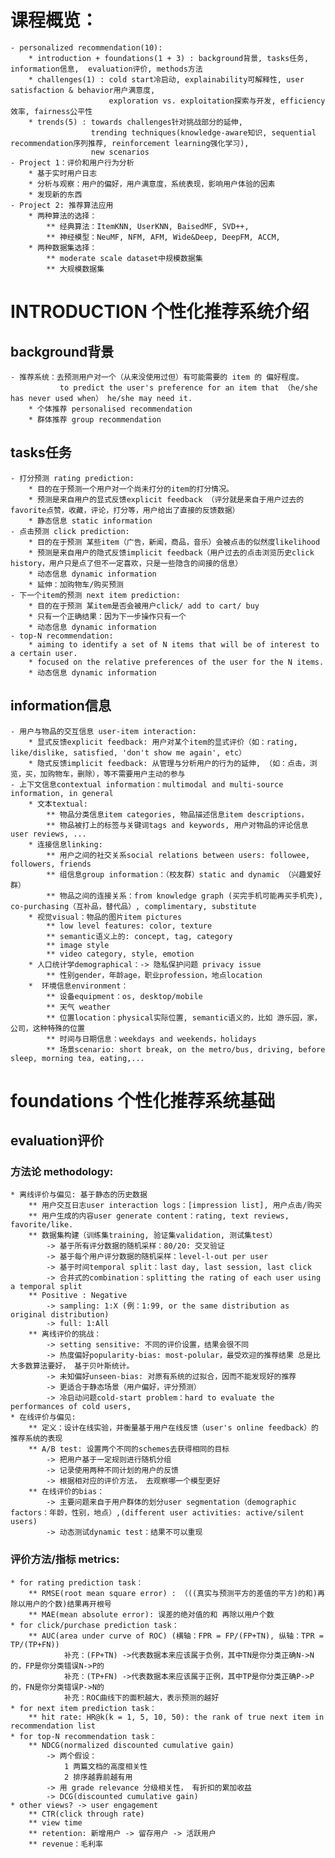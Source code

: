 # 课程概览：
    - personalized recommendation(10): 
        * introduction + foundations(1 + 3) : background背景, tasks任务, information信息,  evaluation评价, methods方法
        * challenges(1) : cold start冷启动, explainability可解释性, user satisfaction & behavior用户满意度, 
                          exploration vs. exploitation探索与开发, efficiency效率, fairness公平性
        * trends(5) : towards challenges针对挑战部分的延伸, 
                      trending techniques(knowledge-aware知识, sequential recommendation序列推荐, reinforcement learning强化学习), 
                      new scenarios
    - Project 1：评价和用户行为分析
        * 基于实时用户日志
        * 分析与观察：用户的偏好，用户满意度，系统表现，影响用户体验的因素
        * 发现新的东西
    - Project 2: 推荐算法应用
        * 两种算法的选择：
            ** 经典算法：ItemKNN, UserKNN, BaisedMF, SVD++, 
            ** 神经模型：NeuMF, NFM, AFM, Wide&Deep, DeepFM, ACCM,
        * 两种数据集选择：
            ** moderate scale dataset中规模数据集
            ** 大规模数据集

# INTRODUCTION 个性化推荐系统介绍
## background背景
    - 推荐系统：去预测用户对一个（从来没使用过但）有可能需要的 item 的 偏好程度。
               to predict the user's preference for an item that （he/she has never used when） he/she may need it.
        * 个体推荐 personalised recommendation
        * 群体推荐 group recommendation
## tasks任务
    - 打分预测 rating prediction: 
        * 目的在于预测一个用户对一个尚未打分的item的打分情况。
        * 预测是来自用户的显式反馈explicit feedback （评分就是来自于用户过去的favorite点赞，收藏，评论，打分等，用户给出了直接的反馈数据）
        * 静态信息 static information
    - 点击预测 click prediction:
        * 目的在于预测 某些item（广告，新闻，商品，音乐）会被点击的似然度likelihood
        * 预测是来自用户的隐式反馈implicit feedback（用户过去的点击浏览历史click history，用户只是点了但不一定喜欢，只是一些隐含的间接的信息）
        * 动态信息 dynamic information
        * 延伸：加购物车/购买预测
    - 下一个item的预测 next item prediction:
        * 目的在于预测 某item是否会被用户click/ add to cart/ buy
        * 只有一个正确结果：因为下一步操作只有一个
        * 动态信息 dynamic information
    - top-N recommendation:
        * aiming to identify a set of N items that will be of interest to a certain user.
        * focused on the relative preferences of the user for the N items.
        * 动态信息 dynamic information
## information信息
    - 用户与物品的交互信息 user-item interaction:
        * 显式反馈explicit feedback: 用户对某个item的显式评价（如：rating, like/dislike, satisfied, 'don't show me again', etc） 
        * 隐式反馈implicit feedback: 从管理与分析用户的行为的延伸, （如：点击，浏览，买，加购物车，删除），等不需要用户主动的参与
    - 上下文信息contextual information：multimodal and multi-source information, in general
        * 文本textual: 
            ** 物品分类信息item categories, 物品描述信息item descriptions，
            ** 物品被打上的标签与关键词tags and keywords, 用户对物品的评论信息user reviews, ...
        * 连接信息linking: 
            ** 用户之间的社交关系social relations between users: followee, followers, friends
            ** 组信息group information：（校友群）static and dynamic （兴趣爱好群）
            ** 物品之间的连接关系：from knowledge graph (买完手机可能再买手机壳), co-purchasing（互补品，替代品）, complimentary, substitute
        * 视觉visual：物品的图片item pictures
            ** low level features: color, texture
            ** semantic语义上的: concept, tag, category
            ** image style
            ** video category, style, emotion
        * 人口统计学demographical：-> 隐私保护问题 privacy issue
            ** 性别gender，年龄age，职业profession，地点location
        *  环境信息environment：
            ** 设备equipment：os, desktop/mobile
            ** 天气 weather
            ** 位置location：physical实际位置, semantic语义的，比如 游乐园，家，公司，这种特殊的位置
            ** 时间与日期信息：weekdays and weekends，holidays
            ** 场景scenario: short break, on the metro/bus, driving, before sleep, morning tea, eating,...

# foundations 个性化推荐系统基础
## evaluation评价
### 方法论 methodology: 
    * 离线评价与偏见: 基于静态的历史数据 
        ** 用户交互日志user interaction logs：[impression list], 用户点击/购买
        ** 用户生成的内容user generate content：rating, text reviews, favorite/like.
        ** 数据集构建（训练集training, 验证集validation, 测试集test）
            -> 基于所有评分数据的随机采样：80/20: 交叉验证
            -> 基于每个用户评分数据的随机采样：level-l-out per user
            -> 基于时间temporal split：last day, last session, last click
            -> 合并式的combination：splitting the rating of each user using a temporal split
        ** Positive : Negative
            -> sampling: 1:X (例：1:99, or the same distribution as original distribution)
            -> full: 1:All
        ** 离线评价的挑战：
            -> setting sensitive: 不同的评价设置，结果会很不同 
            -> 热度偏好popularity-bias: most-polular，最受欢迎的推荐结果 总是比大多数算法要好， 基于贝叶斯统计。
            -> 未知偏好unseen-bias: 对原有系统的过拟合，因而不能发现好的推荐
            -> 更适合于静态场景（用户偏好，评分预测）
            -> 冷启动问题cold-start problem：hard to evaluate the performances of cold users,
    * 在线评价与偏见: 
        ** 定义：设计在线实验，并衡量基于用户在线反馈（user's online feedback）的推荐系统的表现
        ** A/B test: 设置两个不同的schemes去获得相同的目标
            -> 把用户基于一定规则进行随机分组
            -> 记录使用两种不同计划的用户的反馈
            -> 根据相对应的评价方法， 去观察哪一个模型更好
        ** 在线评价的bias：
            -> 主要问题来自于用户群体的划分user segmentation（demographic factors：年龄，性别，地点）,(different user activities: active/silent users)
            -> 动态测试dynamic test：结果不可以重现
### 评价方法/指标 metrics: 
    * for rating prediction task：
        ** RMSE(root mean square error) : （((真实与预测平方的差值的平方)的和)再除以用户的个数)结果再开根号
        ** MAE(mean absolute error): 误差的绝对值的和 再除以用户个数
    * for click/purchase prediction task：
        ** AUC(area under curve of ROC) (横轴：FPR = FP/(FP+TN), 纵轴：TPR = TP/(TP+FN))
                补充：(FP+TN) ->代表数据本来应该属于负例，其中TN是你分类正确N->N的，FP是你分类错误N->P的
                补充：(TP+FN) ->代表数据本来应该属于正例，其中TP是你分类正确P->P的，FN是你分类错误P->N的
                补充：ROC曲线下的面积越大，表示预测的越好
    * for next item prediction task：
        ** hit rate: HR@k(k = 1, 5, 10, 50): the rank of true next item in recommendation list 
    * for top-N recommendation task：
        ** NDCG(normalized discounted cumulative gain)
            -> 两个假设：
                1 两篇文档的高度相关性
                2 排序越靠前越有用
            -> 用 grade relevance 分级相关性， 有折扣的累加收益
            -> DCG(discounted cumulative gain)
    * other views? -> user engagement
        ** CTR(click through rate)
        ** view time
        ** retention: 新增用户 -> 留存用户 -> 活跃用户
        ** revenue：毛利率

















